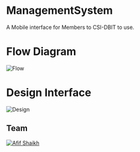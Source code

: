# ManagementSystem
A Mobile interface for Members to CSI-DBIT to use.

# Flow Diagram
![Flow](https://i.imgur.com/7j9pqaw.png)

# Design Interface
![Design](https://i.imgur.com/rR5kmI5.png)

## Team

[![Afif Shaikh](https://i.imgur.com/WacH1vt.png)](https://github.com/afif79)
